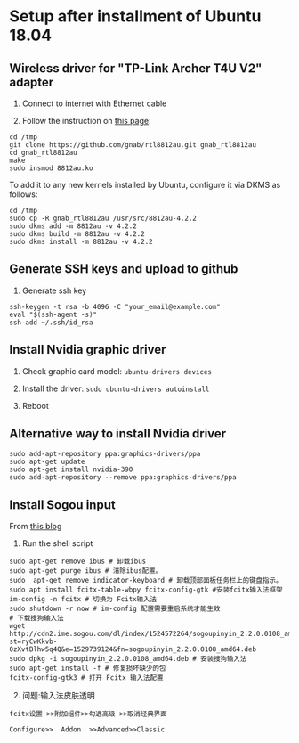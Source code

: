 # Setup after installment of Ubuntu 18.04

## Wireless driver for "TP-Link Archer T4U V2" adapter

1. Connect to internet with Ethernet cable

2. Follow the instruction on [this page](https://askubuntu.com/questions/1067513/ubuntu-18-04-1-and-tp-link-archer-t4ueu-v2-0-nightmare-rtl8812au-chipset):

```shell
cd /tmp
git clone https://github.com/gnab/rtl8812au.git gnab_rtl8812au
cd gnab_rtl8812au
make
sudo insmod 8812au.ko
```

To add it to any new kernels installed by Ubuntu, configure it via DKMS as follows:

```shell
cd /tmp
sudo cp -R gnab_rtl8812au /usr/src/8812au-4.2.2
sudo dkms add -m 8812au -v 4.2.2
sudo dkms build -m 8812au -v 4.2.2
sudo dkms install -m 8812au -v 4.2.2
```

## Generate SSH keys and upload to github

1. Generate ssh key

```shell
ssh-keygen -t rsa -b 4096 -C "your_email@example.com"
eval "$(ssh-agent -s)"
ssh-add ~/.ssh/id_rsa
```

## Install Nvidia graphic driver

1. Check graphic card model: `ubuntu-drivers devices`

2. Install the driver: `sudo ubuntu-drivers autoinstall`

3. Reboot

## Alternative way to install Nvidia driver

```shell
sudo add-apt-repository ppa:graphics-drivers/ppa 
sudo apt-get update 
sudo apt-get install nvidia-390
sudo add-apt-repository --remove ppa:graphics-drivers/ppa
```

## Install Sogou input

From [this blog](https://www.jianshu.com/p/c936a8a2180e)

1. Run the shell script

```shell
sudo apt-get remove ibus # 卸载ibus
sudo apt-get purge ibus # 清除ibus配置。
sudo  apt-get remove indicator-keyboard # 卸载顶部面板任务栏上的键盘指示。
sudo apt install fcitx-table-wbpy fcitx-config-gtk #安装fcitx输入法框架
im-config -n fcitx # 切换为 Fcitx输入法
sudo shutdown -r now # im-config 配置需要重启系统才能生效
# 下载搜狗输入法
wget http://cdn2.ime.sogou.com/dl/index/1524572264/sogoupinyin_2.2.0.0108_amd64.deb?st=ryCwKkvb-0zXvtBlhw5q4Q&e=1529739124&fn=sogoupinyin_2.2.0.0108_amd64.deb
sudo dpkg -i sogoupinyin_2.2.0.0108_amd64.deb # 安装搜狗输入法
sudo apt-get install -f # 修复损坏缺少的包
fcitx-config-gtk3 # 打开 Fcitx 输入法配置
```
2. 问题:输入法皮肤透明

`fcitx设置 >>附加组件>>勾选高级 >>取消经典界面`

`Configure>>  Addon  >>Advanced>>Classic`
